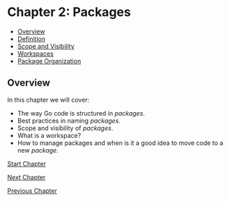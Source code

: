 # Chapter 2: Packages

- [Overview](#overview)
- [Definition](01-definition.md)
- [Scope and Visibility](02-scope-and-visibility.md)
- [Workspaces](03-workspaces.md) 
- [Package Organization](04-package-organization.md)

## Overview

In this chapter we will cover:

- The way Go code is structured in _packages_.
- Best practices in naming _packages_.
- Scope and visibility of _packages_.
- What is a workspace? 
- How to manage packages and when is it a good idea to move code to a new _package_.

[Start Chapter](01-definition.md)

[Next Chapter](../03-arrays-and-slices/README.md)

[Previous Chapter](../01-syntax-and-types/README.md)
